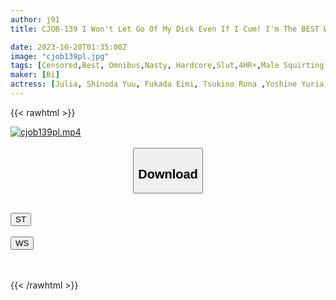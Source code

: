 ```yaml
---
author: j91
title: CJOB-139 I Won't Let Go Of My Dick Even If I Cum! I'm The BEST Who Was Forced To Blow 38 Shots By An Amazingly Horny Slut.

date: 2023-10-20T01:35:00Z
image: "cjob139pl.jpg"
tags: [Censored,Best, Omnibus,Nasty, Hardcore,Slut,4HR+,Male Squirting	]
maker: [Bi]
actress: [Julia, Shinoda Yuu, Fukada Eimi, Tsukino Runa ,Yoshine Yuria, Matsumoto Ichika, Satsuki Mei, Horiuchi Mikako, Tomiyasu Reona, Kuramoto Sumire]
---
```



{{< rawhtml >}}

<div class="video" data-videoid="2V8qYbojYaIZ9by">
    <a href="javascript:;">
        <img src="https://my.j91.asia/posts/cjob139pl/cjob139pl.jpg" width="WIDTH" height="HEIGHT" alt="cjob139pl.mp4" loading="lazy">
    </a>
</div>

<script type="text/javascript" src="https://j91.asia/asset/on-demand-st.js"></script>

<br>
  <link rel="stylesheet" href="https://j91.asia/asset/bs5.css">
  
  <center>
  <button class="btn btn-primary" type="button" data-bs-toggle="collapse" data-bs-target=".multi-collapse" aria-expanded="false" aria-controls="multiCollapseExample1 multiCollapseExample2"><h2>Download</h2></button></center>
</p>
<div class="row">
  <div class="col">
    <div class="collapse multi-collapse" id="multiCollapseExample1">
      <div class="card card-body">
	      	      <br>
<div class="buttons">  
<a href="https://streamtape.to/v/2V8qYbojYaIZ9by"><button class="btn-hover color-3"><i class="fa fa-download"></i> ST</button></a></div>
    </div>
  </div>
</div>
  <div class="col">
    <div class="collapse multi-collapse" id="multiCollapseExample2">
      <div class="card card-body">
	      <br>
<div class="buttons">
    <a href="https://wolfstream.tv/6w6dm3dpggei"><button class="btn-hover color-9"><i class="fa fa-download"></i> WS</button></a></div>
<br><br>
      </div>
    </div>
  </div>
</div>

{{< /rawhtml >}}
